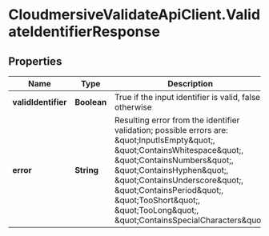 # CloudmersiveValidateApiClient.ValidateIdentifierResponse

## Properties
Name | Type | Description | Notes
------------ | ------------- | ------------- | -------------
**validIdentifier** | **Boolean** | True if the input identifier is valid, false otherwise | [optional] 
**error** | **String** | Resulting error from the identifier validation; possible errors are: \&quot;InputIsEmpty\&quot;, \&quot;ContainsWhitespace\&quot;, \&quot;ContainsNumbers\&quot;, \&quot;ContainsHyphen\&quot;, \&quot;ContainsUnderscore\&quot;, \&quot;ContainsPeriod\&quot;, \&quot;TooShort\&quot;, \&quot;TooLong\&quot;, \&quot;ContainsSpecialCharacters\&quot; | [optional] 


